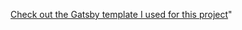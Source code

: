 [Check out the Gatsby template I used for this project](https://github.com/W3Layouts/gatsby-starter-delog)"

